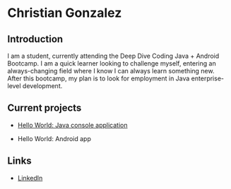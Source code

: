 # Christian Gonzalez
    
## Introduction
I am a student, currently attending the Deep Dive Coding Java + Android Bootcamp. I am a quick learner looking to challenge myself, entering an always-changing field where I know I can always learn something new. After this bootcamp, my plan is to look for employment in Java enterprise-level development.    

## Current projects

* [Hello World: Java console application](git@github.com:ddc-java-19/hello-world-cgr9248.git)

* Hello World: Android app

## Links

* [LinkedIn](www.linkedin.com/in/christian-gonzalez-b4a692328)